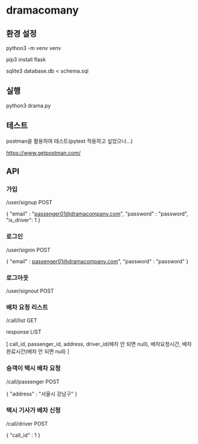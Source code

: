 # dramacomany
## 환경 설정
python3 -m venv venv

pip3 install flask

sqlite3 database.db < schema.sql

## 실행
python3 drama.py

## 테스트
postman을 활용하여 테스트(pytest 적용하고 싶었으나...)

https://www.getpostman.com/

## API 
### 가입
/user/signup POST

{
    "email" : "passenger01@dramacompany.com",
    "password" : "password",
    "is_driver": 1
}

### 로그인
/user/signin POST

{
    "email" : passenger01@dramacompany.com",
    "password" : "password"
}

### 로그아웃
/user/signout POST

### 배차 요청 리스트
/call/list GET

response LIST

[ 
    call_id, passenger_id, address, driver_id(배차 안 되면 null), 배차요청시간, 배차완료시간(배차 안 되면 null)
]

### 승객이 택시 배차 요청
/call/passenger POST

{
    "address" : "서울시 강남구"
}

### 택시 기사가 배차 신청
/call/driver POST

{
    "call_id" : 1
}
